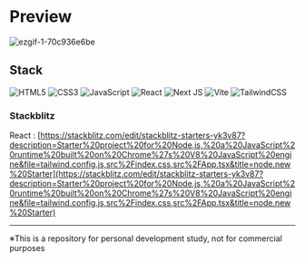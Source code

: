 # Preview

![ezgif-1-70c936e6be](https://github.com/user-attachments/assets/ba130f4f-2f2a-4a5b-92c2-f469427d9818)


## Stack

![HTML5](https://img.shields.io/badge/html5-%23E34F26.svg?style=for-the-badge&logo=html5&logoColor=white)
![CSS3](https://img.shields.io/badge/css3-%231572B6.svg?style=for-the-badge&logo=css3&logoColor=white)
![JavaScript](https://img.shields.io/badge/javascript-%23323330.svg?style=for-the-badge&logo=javascript&logoColor=%23F7DF1E)
![React](https://img.shields.io/badge/react-%2320232a.svg?style=for-the-badge&logo=react&logoColor=%2361DAFB)
![Next JS](https://img.shields.io/badge/Next-black?style=for-the-badge&logo=next.js&logoColor=white)
![Vite](https://img.shields.io/badge/vite-%23646CFF.svg?style=for-the-badge&logo=vite&logoColor=white)
![TailwindCSS](https://img.shields.io/badge/tailwindcss-%2338B2AC.svg?style=for-the-badge&logo=tailwind-css&logoColor=white)


### Stackblitz
React : [https://stackblitz.com/edit/stackblitz-starters-yk3v87?description=Starter%20project%20for%20Node.js,%20a%20JavaScript%20runtime%20built%20on%20Chrome%27s%20V8%20JavaScript%20engine&file=tailwind.config.js,src%2Findex.css,src%2FApp.tsx&title=node.new%20Starter](https://stackblitz.com/edit/stackblitz-starters-yk3v87?description=Starter%20project%20for%20Node.js,%20a%20JavaScript%20runtime%20built%20on%20Chrome%27s%20V8%20JavaScript%20engine&file=tailwind.config.js,src%2Findex.css,src%2FApp.tsx&title=node.new%20Starter)

---

※This is a repository for personal development study, not for commercial purposes
